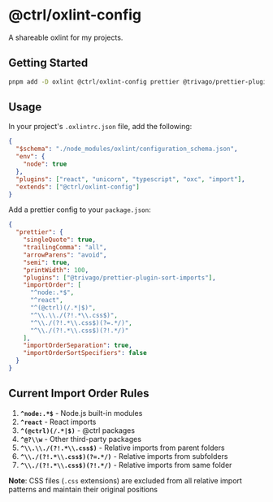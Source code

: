 # @ctrl/oxlint-config

A shareable oxlint for my projects.

## Getting Started

```sh
pnpm add -D oxlint @ctrl/oxlint-config prettier @trivago/prettier-plugin-sort-imports
```

## Usage

In your project's `.oxlintrc.json` file, add the following:

```json
{
  "$schema": "./node_modules/oxlint/configuration_schema.json",
  "env": {
    "node": true
  },
  "plugins": ["react", "unicorn", "typescript", "oxc", "import"],
  "extends": ["@ctrl/oxlint-config"]
}
```

Add a prettier config to your `package.json`:

```json
{
  "prettier": {
    "singleQuote": true,
    "trailingComma": "all",
    "arrowParens": "avoid",
    "semi": true,
    "printWidth": 100,
    "plugins": ["@trivago/prettier-plugin-sort-imports"],
    "importOrder": [
      "^node:.*$",
      "^react",
      "^(@ctrl)(/.*|$)",
      "^\\.\\./(?!.*\\.css$)",
      "^\\./(?!.*\\.css$)(?=.*/)",
      "^\\./(?!.*\\.css$)(?!.*/)"
    ],
    "importOrderSeparation": true,
    "importOrderSortSpecifiers": false
  }
}
```

## Current Import Order Rules

1. **`^node:.*$`** - Node.js built-in modules
2. **`^react`** - React imports
3. **`^(@ctrl)(/.*|$)`** - @ctrl packages
4. **`^@?\\w`** - Other third-party packages
5. **`^\\.\\./(?!.*\\.css$)`** - Relative imports from parent folders
6. **`^\\./(?!.*\\.css$)(?=.*/)`** - Relative imports from subfolders
7. **`^\\./(?!.*\\.css$)(?!.*/)`** - Relative imports from same folder

**Note**: CSS files (`.css` extensions) are excluded from all relative import patterns and maintain their original positions

